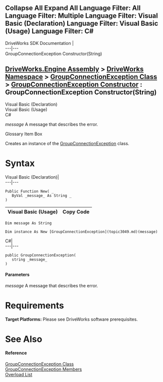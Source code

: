Collapse All Expand All Language Filter: All  Language Filter: Multiple  Language Filter: Visual Basic (Declaration) Language Filter: Visual Basic (Usage) Language Filter: C#  
---  
DriveWorks SDK Documentation  |   
---|---  
GroupConnectionException Constructor(String)   
  
[DriveWorks.Engine Assembly](topic2156.md) > [DriveWorks Namespace](topic2159.md) > [GroupConnectionException Class](topic3049.md) > [GroupConnectionException Constructor](topic3055.md) : GroupConnectionException Constructor(String)  
---  
  
Visual Basic (Declaration)    
Visual Basic (Usage)    
C# 

_message_
    A message that describes the error.

Glossary Item Box

Creates an instance of the [GroupConnectionException](topic3049.md) class. 

# Syntax

Visual Basic (Declaration)|   
---|---  
      
    
    Public Function New( _
       ByVal _message_ As String _
    )  
  
Visual Basic (Usage)| Copy Code  
---|---  
      
    
    Dim message As String
     
    Dim instance As New [GroupConnectionException](topic3049.md)(message)  
  
C#|   
---|---  
      
    
    public GroupConnectionException( 
       string _message_
    )  
  
#### Parameters

 _message_
    A message that describes the error.

# Requirements

**Target Platforms:** Please see DriveWorks software prerequisites.

# See Also

#### Reference

[GroupConnectionException Class](topic3049.md)   
[GroupConnectionException Members](topic3050.md)   
[Overload List](topic3055.md)


